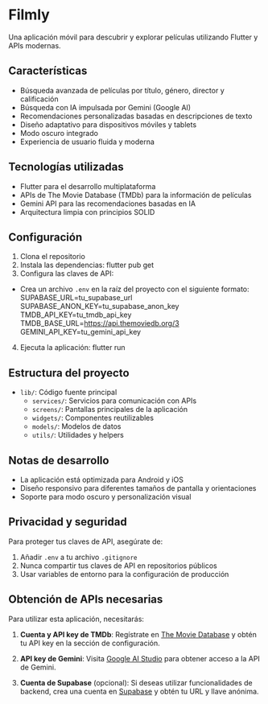 # Filmly

Una aplicación móvil para descubrir y explorar películas utilizando Flutter y APIs modernas.

## Características

- Búsqueda avanzada de películas por título, género, director y calificación
- Búsqueda con IA impulsada por Gemini (Google AI)
- Recomendaciones personalizadas basadas en descripciones de texto
- Diseño adaptativo para dispositivos móviles y tablets
- Modo oscuro integrado
- Experiencia de usuario fluida y moderna

## Tecnologías utilizadas

- Flutter para el desarrollo multiplataforma
- APIs de The Movie Database (TMDb) para la información de películas
- Gemini API para las recomendaciones basadas en IA
- Arquitectura limpia con principios SOLID

## Configuración

1. Clona el repositorio
2. Instala las dependencias:
flutter pub get
3. Configura las claves de API:
- Crea un archivo `.env` en la raíz del proyecto con el siguiente formato:
SUPABASE_URL=tu_supabase_url SUPABASE_ANON_KEY=tu_supabase_anon_key TMDB_API_KEY=tu_tmdb_api_key TMDB_BASE_URL=https://api.themoviedb.org/3 GEMINI_API_KEY=tu_gemini_api_key
4. Ejecuta la aplicación:
flutter run

## Estructura del proyecto

- `lib/`: Código fuente principal
  - `services/`: Servicios para comunicación con APIs
  - `screens/`: Pantallas principales de la aplicación
  - `widgets/`: Componentes reutilizables
  - `models/`: Modelos de datos
  - `utils/`: Utilidades y helpers

## Notas de desarrollo

- La aplicación está optimizada para Android y iOS
- Diseño responsivo para diferentes tamaños de pantalla y orientaciones
- Soporte para modo oscuro y personalización visual

## Privacidad y seguridad

Para proteger tus claves de API, asegúrate de:

1. Añadir `.env` a tu archivo `.gitignore`
2. Nunca compartir tus claves de API en repositorios públicos
3. Usar variables de entorno para la configuración de producción
## Obtención de APIs necesarias

Para utilizar esta aplicación, necesitarás:

1. **Cuenta y API key de TMDb**: Regístrate en [The Movie Database](https://www.themoviedb.org/signup) y obtén tu API key en la sección de configuración.

2. **API key de Gemini**: Visita [Google AI Studio](https://aistudio.google.com/) para obtener acceso a la API de Gemini.

3. **Cuenta de Supabase** (opcional): Si deseas utilizar funcionalidades de backend, crea una cuenta en [Supabase](https://supabase.com/) y obtén tu URL y llave anónima.